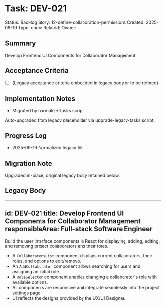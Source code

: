 # Task: DEV-021
Status: Backlog
Story: 12-define-collaboration-permissions
Created: 2025-09-19
Type: chore
Related:
Owner:

## Summary
Develop Frontend UI Components for Collaborator Management

## Acceptance Criteria
- [ ] (Legacy acceptance criteria embedded in legacy body or to be refined)

## Implementation Notes
- Migrated by normalize-tasks script

Auto-upgraded from legacy placeholder via upgrade-legacy-tasks script.

## Progress Log
- 2025-09-19 Normalized legacy file

## Migration Note
Upgraded in-place; original legacy body retained below.

## Legacy Body
---
id: DEV-021
title: Develop Frontend UI Components for Collaborator Management
responsibleArea: Full-stack Software Engineer
---
Build the user interface components in React for displaying, adding, editing, and removing project collaborators and their roles.
- A `CollaboratorsList` component displays current collaborators, their roles, and options to edit/remove.
- An `AddCollaborator` component allows searching for users and assigning an initial role.
- A `RoleSelector` component enables changing a collaborator's role with available options.
- All components are responsive and integrate seamlessly into the project settings page.
- UI reflects the designs provided by the UX/UI Designer.